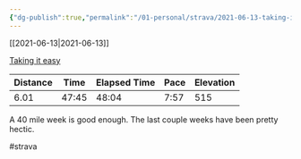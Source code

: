 ```yaml
---
{"dg-publish":true,"permalink":"/01-personal/strava/2021-06-13-taking-it-easy/"}
---
```



[[2021-06-13\|2021-06-13]]

[Taking it easy](https://www.strava.com/activities/5465984633)

| Distance | Time  | Elapsed Time | Pace | Elevation |
| -------- | ----- | ------------ | ---- | --------- |
| 6.01     | 47:45 | 48:04        | 7:57 | 515       |


A 40 mile week is good enough. The last couple weeks have been pretty hectic.

#strava
